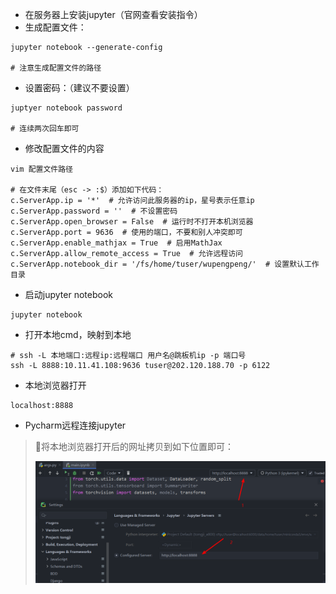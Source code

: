 - 在服务器上安装jupyter（官网查看安装指令）
- 生成配置文件：

```shell
jupyter notebook --generate-config

# 注意生成配置文件的路径
```

- 设置密码：（建议不要设置）

```shell
juptyer notebook password

# 连续两次回车即可
```

- 修改配置文件的内容

```shell
vim 配置文件路径

# 在文件末尾（esc -> :$）添加如下代码：
c.ServerApp.ip = '*'  # 允许访问此服务器的ip，星号表示任意ip
c.ServerApp.password = ''  # 不设置密码
c.ServerApp.open_browser = False  # 运行时不打开本机浏览器
c.ServerApp.port = 9636  # 使用的端口，不要和别人冲突即可
c.ServerApp.enable_mathjax = True  # 启用MathJax
c.ServerApp.allow_remote_access = True  # 允许远程访问
c.ServerApp.notebook_dir = '/fs/home/tuser/wupengpeng/'  # 设置默认工作目录
```

- 启动jupyter notebook

```shell
jupyter notebook
```

- 打开本地cmd，映射到本地

```shell
# ssh -L 本地端口:远程ip:远程端口 用户名@跳板机ip -p 端口号 
ssh -L 8888:10.11.41.108:9636 tuser@202.120.188.70 -p 6122
```

- 本地浏览器打开

```http
localhost:8888
```

- Pycharm远程连接jupyter

> 🧨将本地浏览器打开后的网址拷贝到如下位置即可：
>
> <img src="img/image-20231208150941462.png" alt="image-20231208150941462" style="zoom: 67%;" />